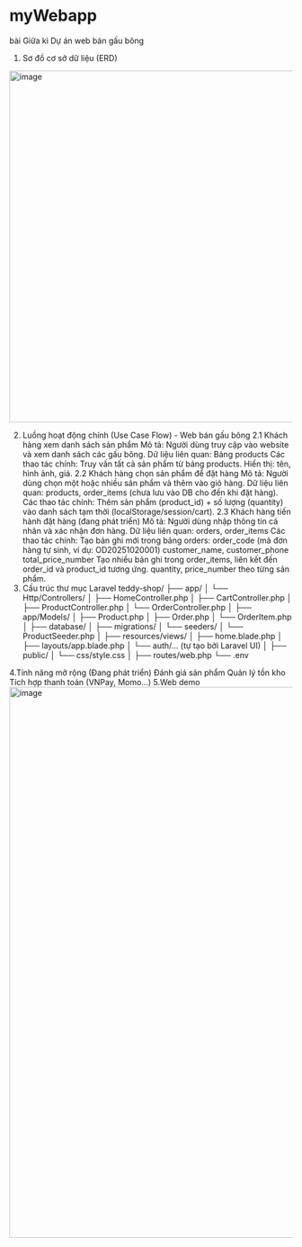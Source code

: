 # myWebapp
bài Giữa kì 
Dự án web bán gấu bông 
1. Sơ đồ cơ sở dữ liệu (ERD)
<img width="1178" height="625" alt="image" src="https://github.com/user-attachments/assets/ec4cc5a8-bf4a-480b-aaba-a7f5555f7b2d" />

2. Luồng hoạt động chính (Use Case Flow) - Web bán gấu bông
2.1 Khách hàng xem danh sách sản phẩm
Mô tả: Người dùng truy cập vào website và xem danh sách các gấu bông.
Dữ liệu liên quan: Bảng products
Các thao tác chính:
Truy vấn tất cả sản phẩm từ bảng products.
Hiển thị: tên, hình ảnh, giá.
2.2 Khách hàng chọn sản phẩm để đặt hàng
Mô tả: Người dùng chọn một hoặc nhiều sản phẩm và thêm vào giỏ hàng.
Dữ liệu liên quan: products, order_items (chưa lưu vào DB cho đến khi đặt hàng).
Các thao tác chính:
Thêm sản phẩm (product_id) + số lượng (quantity) vào danh sách tạm thời (localStorage/session/cart).
2.3 Khách hàng tiến hành đặt hàng (đang phát triển)
Mô tả: Người dùng nhập thông tin cá nhân và xác nhận đơn hàng.
Dữ liệu liên quan: orders, order_items
Các thao tác chính:
Tạo bản ghi mới trong bảng orders:
order_code (mã đơn hàng tự sinh, ví dụ: OD20251020001)
customer_name, customer_phone
total_price_number
Tạo nhiều bản ghi trong order_items, liên kết đến order_id và product_id tương ứng.
quantity, price_number theo từng sản phẩm.
3. Cấu trúc thư mục Laravel
teddy-shop/
├── app/
│   └── Http/Controllers/
│       ├── HomeController.php
│       ├── CartController.php
│       ├── ProductController.php
│       └── OrderController.php
│
├── app/Models/
│   ├── Product.php
│   ├── Order.php
│   └── OrderItem.php
│
├── database/
│   ├── migrations/
│   └── seeders/
│       └── ProductSeeder.php
│
├── resources/views/
│   ├── home.blade.php
│   ├── layouts/app.blade.php
│   └── auth/... (tự tạo bởi Laravel UI)
│
├── public/
│   └── css/style.css
│
├── routes/web.php
└── .env

4.Tính năng mở rộng (Đang phát triển)
Đánh giá sản phẩm
Quản lý tồn kho
Tích hợp thanh toán (VNPay, Momo…)
5.Web demo
<img width="1919" height="979" alt="image" src="https://github.com/user-attachments/assets/82e959ce-2f4c-4678-8a0a-cfcc808592a5" />
